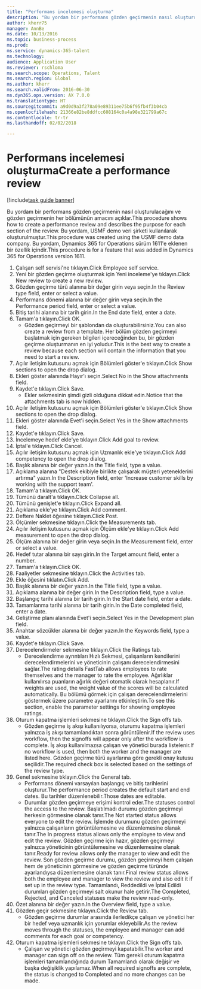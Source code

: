 ```yaml
--- 
title: "Performans incelemesi oluşturma"
description: "Bu yordam bir performans gözden geçirmenin nasıl oluşturulacağını ve gözden geçirmenin her bölümünün amacını açıklar."
author: kherr75
manager: AnnBe
ms.date: 10/13/2016
ms.topic: business-process
ms.prod: 
ms.service: dynamics-365-talent
ms.technology: 
audience: Application User
ms.reviewer: rschloma
ms.search.scope: Operations, Talent
ms.search.region: Global
ms.author: kherr
ms.search.validFrom: 2016-06-30
ms.dyn365.ops.version: AX 7.0.0
ms.translationtype: HT
ms.sourcegitcommit: a9d0d9a3f278a09e89311ee75b6f95fb4f3b04cb
ms.openlocfilehash: 21366e82be8ddfcc608164c0a4a98e321799a67c
ms.contentlocale: tr-tr
ms.lasthandoff: 02/02/2018

---
```

# <a name="create-a-performance-review"></a><span data-ttu-id="55b4e-103">Performans incelemesi oluşturma</span><span class="sxs-lookup"><span data-stu-id="55b4e-103">Create a performance review</span></span>

[!include[task guide banner](../../includes/task-guide-banner.md)]

<span data-ttu-id="55b4e-104">Bu yordam bir performans gözden geçirmenin nasıl oluşturulacağını ve gözden geçirmenin her bölümünün amacını açıklar.</span><span class="sxs-lookup"><span data-stu-id="55b4e-104">This procedure shows how to create a performance review and describes the purpose for each section of the review.</span></span> <span data-ttu-id="55b4e-105">Bu yordam, USMF demo veri şirketi kullanılarak oluşturulmuştur.</span><span class="sxs-lookup"><span data-stu-id="55b4e-105">This procedure was created using the USMF demo data company.</span></span> <span data-ttu-id="55b4e-106">Bu yordam, Dynamics 365 for Operations sürüm 1611'e eklenen bir özellik içindir.</span><span class="sxs-lookup"><span data-stu-id="55b4e-106">This procedure is for a feature that was added in Dynamics 365 for Operations version 1611.</span></span>

1. <span data-ttu-id="55b4e-107">Çalışan self servisi'ne tıklayın.</span><span class="sxs-lookup"><span data-stu-id="55b4e-107">Click Employee self service.</span></span>
2. <span data-ttu-id="55b4e-108">Yeni bir gözden geçirme oluşturmak için Yeni inceleme'ye tıklayın.</span><span class="sxs-lookup"><span data-stu-id="55b4e-108">Click New review to create a new review.</span></span>
3. <span data-ttu-id="55b4e-109">Gözden geçirme türü alanına bir değer girin veya seçin.</span><span class="sxs-lookup"><span data-stu-id="55b4e-109">In the Review type field, enter or select a value.</span></span>
4. <span data-ttu-id="55b4e-110">Performans dönemi alanına bir değer girin veya seçin.</span><span class="sxs-lookup"><span data-stu-id="55b4e-110">In the Performance period field, enter or select a value.</span></span>
5. <span data-ttu-id="55b4e-111">Bitiş tarihi alanına bir tarih girin.</span><span class="sxs-lookup"><span data-stu-id="55b4e-111">In the End date field, enter a date.</span></span>
6. <span data-ttu-id="55b4e-112">Tamam'a tıklayın.</span><span class="sxs-lookup"><span data-stu-id="55b4e-112">Click OK.</span></span>
    * <span data-ttu-id="55b4e-113">Gözden geçirmeyi bir şablondan da oluşturabilirsiniz.</span><span class="sxs-lookup"><span data-stu-id="55b4e-113">You can also create a review from a template.</span></span> <span data-ttu-id="55b4e-114">Her bölüm gözden geçirmeyi başlatmak için gereken bilgileri içereceğinden bu, bir gözden geçirme oluşturmanın en iyi yoludur.</span><span class="sxs-lookup"><span data-stu-id="55b4e-114">This is the best way to create a review because each section will contain the information that you need to start a review.</span></span>  
7. <span data-ttu-id="55b4e-115">Açılır iletişim kutusunu açmak için Bölümleri göster'e tıklayın.</span><span class="sxs-lookup"><span data-stu-id="55b4e-115">Click Show sections to open the drop dialog.</span></span>
8. <span data-ttu-id="55b4e-116">Ekleri göster alanında Hayır'ı seçin.</span><span class="sxs-lookup"><span data-stu-id="55b4e-116">Select No in the Show attachments field.</span></span>
9. <span data-ttu-id="55b4e-117">Kaydet'e tıklayın.</span><span class="sxs-lookup"><span data-stu-id="55b4e-117">Click Save.</span></span>
    * <span data-ttu-id="55b4e-118">Ekler sekmesinin şimdi gizli olduğuna dikkat edin.</span><span class="sxs-lookup"><span data-stu-id="55b4e-118">Notice that the attachments tab is now hidden.</span></span>  
10. <span data-ttu-id="55b4e-119">Açılır iletişim kutusunu açmak için Bölümleri göster'e tıklayın.</span><span class="sxs-lookup"><span data-stu-id="55b4e-119">Click Show sections to open the drop dialog.</span></span>
11. <span data-ttu-id="55b4e-120">Ekleri göster alanında Evet'i seçin.</span><span class="sxs-lookup"><span data-stu-id="55b4e-120">Select Yes in the Show attachments field.</span></span>
12. <span data-ttu-id="55b4e-121">Kaydet'e tıklayın.</span><span class="sxs-lookup"><span data-stu-id="55b4e-121">Click Save.</span></span>
13. <span data-ttu-id="55b4e-122">İncelemeye hedef ekle'ye tıklayın.</span><span class="sxs-lookup"><span data-stu-id="55b4e-122">Click Add goal to review.</span></span>
14. <span data-ttu-id="55b4e-123">İptal'e tıklayın.</span><span class="sxs-lookup"><span data-stu-id="55b4e-123">Click Cancel.</span></span>
15. <span data-ttu-id="55b4e-124">Açılır iletişim kutusunu açmak için Uzmanlık ekle'ye tıklayın.</span><span class="sxs-lookup"><span data-stu-id="55b4e-124">Click Add competency to open the drop dialog.</span></span>
16. <span data-ttu-id="55b4e-125">Başlık alanına bir değer yazın.</span><span class="sxs-lookup"><span data-stu-id="55b4e-125">In the Title field, type a value.</span></span>
17. <span data-ttu-id="55b4e-126">Açıklama alanına "Destek ekibiyle birlikte çalışarak müşteri yeteneklerini artırma" yazın.</span><span class="sxs-lookup"><span data-stu-id="55b4e-126">In the Description field, enter 'Increase customer skills by working with the support team'.</span></span>
18. <span data-ttu-id="55b4e-127">Tamam'a tıklayın.</span><span class="sxs-lookup"><span data-stu-id="55b4e-127">Click OK.</span></span>
19. <span data-ttu-id="55b4e-128">Tümünü daralt'a tıklayın.</span><span class="sxs-lookup"><span data-stu-id="55b4e-128">Click Collapse all.</span></span>
20. <span data-ttu-id="55b4e-129">Tümünü genişlet'e tıklayın.</span><span class="sxs-lookup"><span data-stu-id="55b4e-129">Click Expand all.</span></span>
21. <span data-ttu-id="55b4e-130">Açıklama ekle'ye tıklayın.</span><span class="sxs-lookup"><span data-stu-id="55b4e-130">Click Add comment.</span></span>
22. <span data-ttu-id="55b4e-131">Deftere Naklet öğesine tıklayın.</span><span class="sxs-lookup"><span data-stu-id="55b4e-131">Click Post.</span></span>
23. <span data-ttu-id="55b4e-132">Ölçümler sekmesine tıklayın.</span><span class="sxs-lookup"><span data-stu-id="55b4e-132">Click the Measurements tab.</span></span>
24. <span data-ttu-id="55b4e-133">Açılır iletişim kutusunu açmak için Ölçüm ekle'ye tıklayın.</span><span class="sxs-lookup"><span data-stu-id="55b4e-133">Click Add measurement to open the drop dialog.</span></span>
25. <span data-ttu-id="55b4e-134">Ölçüm alanına bir değer girin veya seçin.</span><span class="sxs-lookup"><span data-stu-id="55b4e-134">In the Measurement field, enter or select a value.</span></span>
26. <span data-ttu-id="55b4e-135">Hedef tutar alanına bir sayı girin.</span><span class="sxs-lookup"><span data-stu-id="55b4e-135">In the Target amount field, enter a number.</span></span>
27. <span data-ttu-id="55b4e-136">Tamam'a tıklayın.</span><span class="sxs-lookup"><span data-stu-id="55b4e-136">Click OK.</span></span>
28. <span data-ttu-id="55b4e-137">Faaliyetler sekmesine tıklayın.</span><span class="sxs-lookup"><span data-stu-id="55b4e-137">Click the Activities tab.</span></span>
29. <span data-ttu-id="55b4e-138">Ekle öğesini tıklatın.</span><span class="sxs-lookup"><span data-stu-id="55b4e-138">Click Add.</span></span>
30. <span data-ttu-id="55b4e-139">Başlık alanına bir değer yazın.</span><span class="sxs-lookup"><span data-stu-id="55b4e-139">In the Title field, type a value.</span></span>
31. <span data-ttu-id="55b4e-140">Açıklama alanına bir değer girin.</span><span class="sxs-lookup"><span data-stu-id="55b4e-140">In the Description field, type a value.</span></span>
32. <span data-ttu-id="55b4e-141">Başlangıç tarihi alanına bir tarih girin.</span><span class="sxs-lookup"><span data-stu-id="55b4e-141">In the Start date field, enter a date.</span></span>
33. <span data-ttu-id="55b4e-142">Tamamlanma tarihi alanına bir tarih girin.</span><span class="sxs-lookup"><span data-stu-id="55b4e-142">In the Date completed field, enter a date.</span></span>
34. <span data-ttu-id="55b4e-143">Geliştirme planı alanında Evet'i seçin.</span><span class="sxs-lookup"><span data-stu-id="55b4e-143">Select Yes in the Development plan field.</span></span>
35. <span data-ttu-id="55b4e-144">Anahtar sözcükler alanına bir değer yazın.</span><span class="sxs-lookup"><span data-stu-id="55b4e-144">In the Keywords field, type a value.</span></span>
36. <span data-ttu-id="55b4e-145">Kaydet'e tıklayın.</span><span class="sxs-lookup"><span data-stu-id="55b4e-145">Click Save.</span></span>
37. <span data-ttu-id="55b4e-146">Derecelendirmeler sekmesine tıklayın.</span><span class="sxs-lookup"><span data-stu-id="55b4e-146">Click the Ratings tab.</span></span>
    * <span data-ttu-id="55b4e-147">Derecelendirme ayrıntıları Hızlı Sekmesi, çalışanların kendilerini derecelendirmelerini ve yöneticinin çalışanı derecelendirmesini sağlar.</span><span class="sxs-lookup"><span data-stu-id="55b4e-147">The rating details FastTab allows employees to rate themselves and the manager to rate the employee.</span></span> <span data-ttu-id="55b4e-148">Ağırlıklar kullanılırsa puanların ağırlık değeri otomatik olarak hesaplanır.</span><span class="sxs-lookup"><span data-stu-id="55b4e-148">If weights are used, the weight value of the scores will be calculated automatically.</span></span>    <span data-ttu-id="55b4e-149">Bu bölümü görmek için çalışan derecelendirmelerini göstermek üzere parametre ayarlarını etkinleştirin.</span><span class="sxs-lookup"><span data-stu-id="55b4e-149">To see this section, enable the parameter settings for showing employee ratings.</span></span>  
38. <span data-ttu-id="55b4e-150">Oturum kapatma işlemleri sekmesine tıklayın.</span><span class="sxs-lookup"><span data-stu-id="55b4e-150">Click the Sign offs tab.</span></span>
    * <span data-ttu-id="55b4e-151">Gözden geçirme iş akışı kullanılıyorsa, oturumu kapatma işlemleri yalnızca iş akışı tamamlandıktan sonra görüntülenir.</span><span class="sxs-lookup"><span data-stu-id="55b4e-151">If the review uses workflow, then the signoffs will appear only after the workflow is complete.</span></span> <span data-ttu-id="55b4e-152">İş akışı kullanılmazsa çalışan ve yönetici burada listelenir.</span><span class="sxs-lookup"><span data-stu-id="55b4e-152">If no workflow is used, then both the worker and the manager are listed here.</span></span> <span data-ttu-id="55b4e-153">Gözden geçirme türü ayarlarına göre gerekli onay kutusu seçilidir.</span><span class="sxs-lookup"><span data-stu-id="55b4e-153">The required check box is selected based on the settings of the review type.</span></span>  
39. <span data-ttu-id="55b4e-154">Genel sekmesine tıklayın.</span><span class="sxs-lookup"><span data-stu-id="55b4e-154">Click the General tab.</span></span>
    * <span data-ttu-id="55b4e-155">Performans dönemi varsayılan başlangıç ve bitiş tarihlerini oluşturur.</span><span class="sxs-lookup"><span data-stu-id="55b4e-155">The performance period creates the default start and end dates.</span></span> <span data-ttu-id="55b4e-156">Bu tarihler düzenlenebilir.</span><span class="sxs-lookup"><span data-stu-id="55b4e-156">Those dates are editable.</span></span>  
    * <span data-ttu-id="55b4e-157">Durumlar gözden geçirmeye erişimi kontrol eder.</span><span class="sxs-lookup"><span data-stu-id="55b4e-157">The statuses control the access to the review.</span></span> <span data-ttu-id="55b4e-158">Başlatılmadı durumu gözden geçirmeyi herkesin görmesine olanak tanır.</span><span class="sxs-lookup"><span data-stu-id="55b4e-158">The Not started status allows everyone to edit the review.</span></span> <span data-ttu-id="55b4e-159">İşlemde durumunu gözden geçirmeyi yalnızca çalışanların görüntülemesine ve düzenlemesine olanak tanır.</span><span class="sxs-lookup"><span data-stu-id="55b4e-159">The In progress status allows only the employee to view and edit the review.</span></span> <span data-ttu-id="55b4e-160">Gözden geçirme için hazır, gözden geçirmeyi yalnızca yöneticinin görüntülemesine ve düzenlemesine olanak tanır.</span><span class="sxs-lookup"><span data-stu-id="55b4e-160">Ready for review allows only the manager to view and edit the review.</span></span> <span data-ttu-id="55b4e-161">Son gözden geçirme durumu, gözden geçirmeyi hem çalışan hem de yöneticinin görmesine ve gözden geçirme türünde ayarlandıysa düzenlemesine olanak tanır.</span><span class="sxs-lookup"><span data-stu-id="55b4e-161">Final review status allows both the employee and manager to view the review and also edit it if set up in the review type.</span></span> <span data-ttu-id="55b4e-162">Tamamlandı, Reddedildi ve İptal Edildi durumları gözden geçirmeyi salt okunur hale getirir.</span><span class="sxs-lookup"><span data-stu-id="55b4e-162">The Completed, Rejected, and Canceled statuses make the review read-only.</span></span>  
40. <span data-ttu-id="55b4e-163">Özet alanına bir değer yazın.</span><span class="sxs-lookup"><span data-stu-id="55b4e-163">In the Overview field, type a value.</span></span>
41. <span data-ttu-id="55b4e-164">Gözden geçir sekmesine tıklayın.</span><span class="sxs-lookup"><span data-stu-id="55b4e-164">Click the Review tab.</span></span>
    * <span data-ttu-id="55b4e-165">Gözden geçirme durumlar arasında ilerledikçe çalışan ve yönetici her bir hedef veya uzmanlık için yorumlar ekleyebilir.</span><span class="sxs-lookup"><span data-stu-id="55b4e-165">As the review moves through the statuses, the employee and manager can add comments for each goal or competency.</span></span>  
42. <span data-ttu-id="55b4e-166">Oturum kapatma işlemleri sekmesine tıklayın.</span><span class="sxs-lookup"><span data-stu-id="55b4e-166">Click the Sign offs tab.</span></span>
    * <span data-ttu-id="55b4e-167">Çalışan ve yönetici gözden geçirmeyi kapatabilir.</span><span class="sxs-lookup"><span data-stu-id="55b4e-167">The worker and manager can sign off on the review.</span></span> <span data-ttu-id="55b4e-168">Tüm gerekli oturum kapatma işlemleri tamamlandığında durum Tamamlandı olarak değişir ve başka değişiklik yapılamaz.</span><span class="sxs-lookup"><span data-stu-id="55b4e-168">When all required signoffs are complete, the status is changed to Completed and no more changes can be made.</span></span>  



